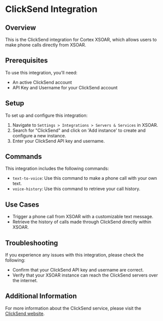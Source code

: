 # ClickSend Integration

## Overview

This is the ClickSend integration for Cortex XSOAR, which allows users to make phone calls directly from XSOAR.

## Prerequisites

To use this integration, you'll need:

- An active ClickSend account
- API Key and Username for your ClickSend account

## Setup

To set up and configure this integration:

1. Navigate to `Settings > Integrations > Servers & Services` in XSOAR.
2. Search for "ClickSend" and click on 'Add instance' to create and configure a new instance.
3. Enter your ClickSend API key and username.

## Commands

This integration includes the following commands:

- `text-to-voice`: Use this command to make a phone call with your own text.
- `voice-history`: Use this command to retrieve your call history.

## Use Cases

- Trigger a phone call from XSOAR with a customizable text message.
- Retrieve the history of calls made through ClickSend directly within XSOAR.

## Troubleshooting

If you experience any issues with this integration, please check the following:

- Confirm that your ClickSend API key and username are correct.
- Verify that your XSOAR instance can reach the ClickSend servers over the internet.

## Additional Information

For more information about the ClickSend service, please visit the [ClickSend website](https://www.clicksend.com/).
